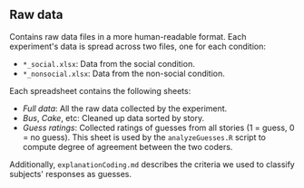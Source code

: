 Raw data
--------

Contains raw data files in a more human-readable format. Each experiment's data is spread across two files, one for each condition:
* `*_social.xlsx`: Data from the social condition.
* `*_nonsocial.xlsx`: Data from the non-social condition.

Each spreadsheet contains the following sheets:
* *Full data*: All the raw data collected by the experiment.
* *Bus*, *Cake*, etc: Cleaned up data sorted by story.
* *Guess ratings*: Collected ratings of guesses from all stories (1 = guess, 0 = no guess). This sheet is used by the `analyzeGuesses.R` script to compute degree of agreement between the two coders.

Additionally, `explanationCoding.md` describes the criteria we used to classify subjects' responses as guesses.
